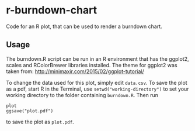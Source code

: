 # r-burndown-chart
Code for an R plot, that can be used to render a burndown chart.

## Usage
The burndown.R script can be run in an R environment that has the ggplot2, scales and RColorBrewer libraries installed. The theme for ggplot2 was taken from: http://minimaxir.com/2015/02/ggplot-tutorial/

To change the data used for this plot, simply edit `data.csv`. To save the plot as a pdf, start R in the Terminal, use `setwd("working-directory")` to set your working directory to the folder containing `burndown.R`. Then run
```source("burndown.R")
plot
ggsave("plot.pdf")
```
to save the plot as `plot.pdf`.
